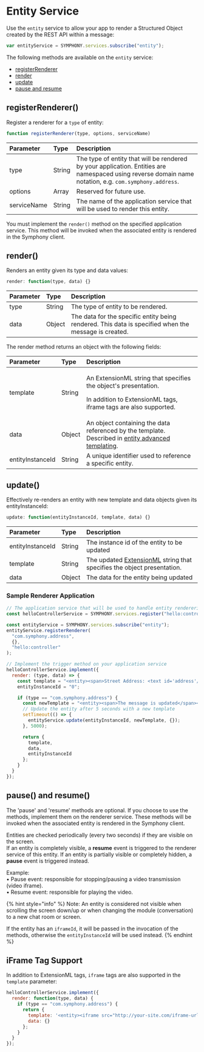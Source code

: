 # Entity Service

Use the `entity` service to allow your app to render a Structured Object created by the REST API within a message:

```javascript
var entityService = SYMPHONY.services.subscribe("entity");
```

The following methods are available on the `entity` service:

* [registerRenderer](./#registerrenderer)
* [render](./#render)
* [update](./#update)
* [pause and resume](./#pause-and-resume)

## registerRenderer\(\)

Register a renderer for a `type` of entity:

```javascript
function registerRenderer(type, options, serviceName)
```

| Parameter | Type | Description |
| :--- | :--- | :--- |
| type | String | The type of entity that will be rendered by your application. Entities are namespaced using reverse domain name notation, e.g. `com.symphony.address`. |
| options | Array | Reserved for future use. |
| serviceName | String | The name of the application service that will be used to render this entity. |

You must implement the `render()` method on the specified application service. This method will be invoked when the associated entity is rendered in the Symphony client.

## render\(\)

Renders an entity given its type and data values:

```javascript
render: function(type, data) {}
```

| Parameter | Type | Description |
| :--- | :--- | :--- |
| type | String | The type of entity to be rendered. |
| data | Object | The data for the specific entity being rendered. This data is specified when the message is created. |

The render method returns an object with the following fields:

<table>
  <thead>
    <tr>
      <th style="text-align:left">Parameter</th>
      <th style="text-align:left">Type</th>
      <th style="text-align:left">Description</th>
    </tr>
  </thead>
  <tbody>
    <tr>
      <td style="text-align:left">template</td>
      <td style="text-align:left">String</td>
      <td style="text-align:left">
        <p>An ExtensionML string that specifies the object&apos;s presentation.</p>
        <p>In addition to ExtensionML tags, iframe tags are also supported.</p>
      </td>
    </tr>
    <tr>
      <td style="text-align:left">data</td>
      <td style="text-align:left">Object</td>
      <td style="text-align:left">An object containing the data referenced by the template. Described in
        <a
        href="https://developers.symphony.com/extension/docs/entity-advanced-templating">entity advanced templating</a>.</td>
    </tr>
    <tr>
      <td style="text-align:left">entityInstanceId</td>
      <td style="text-align:left">String</td>
      <td style="text-align:left">A unique identifier used to reference a specific entity.</td>
    </tr>
  </tbody>
</table>

## update\(\)

Effectively re-renders an entity with new template and data objects given its entityInstanceId:

```javascript
update: function(entityInstanceId, template, data) {}
```

| Parameter | Type | Description |
| :--- | :--- | :--- |
| entityInstanceId | String | The instance id of the entity to be updated |
| template | String | The updated [ExtensionML](https://symphony-developers.symphony.com/docs/extensionml) string that specifies the object presentation. |
| data | Object | The data for the entity being updated |

### Sample Renderer Application

```javascript
// The application service that will be used to handle entity renderering
const helloControllerService = SYMPHONY.services.register("hello:controller");

const entityService = SYMPHONY.services.subscribe("entity");
entityService.registerRenderer(
  "com.symphony.address",
  {},
  "hello:controller"
);

// Implement the trigger method on your application service
helloControllerService.implement({
  render: (type, data) => {
    const template = "<entity><span>Street Address: <text id='address'/></span><br/><span>City: Palo Alto</span><br/><span>State: California</span><br/><span>Zip Code: 94304</span></entity>"
    entityInstanceId = "0";

    if (type == "com.symphony.address") {
      const newTemplate = "<entity><span>The message is updated</span></entity>";
      // Update the entity after 5 seconds with a new template
      setTimeout(() => {
        entityService.update(entityInstanceId, newTemplate, {});
      }, 5000);

      return {
        template,
        data,
        entityInstanceId
      };
    }
  }
});
```

## pause\(\) and resume\(\)

The 'pause' and 'resume' methods are optional. If you choose to use the methods, implement them on the renderer service. These methods will be invoked when the associated entity is rendered in the Symphony client.

Entities are checked periodically \(every two seconds\) if they are visible on the screen.  
If an entity is completely visible, a **resume** event is triggered to the renderer service of this entity. If an entity is partially visible or completely hidden, a **pause** event is triggered instead.

Example:  
• Pause event: responsible for stopping/pausing a video transmission \(video iframe\).  
• Resume event: responsible for playing the video.

{% hint style="info" %}
Note: An entity is considered not visible when scrolling the screen down/up or when changing the module \(conversation\) to a new chat room or screen.

If the entity has an `iframeId`, it will be passed in the invocation of the methods, otherwise the `entityInstanceId` will be used instead.
{% endhint %}

## iFrame Tag Support

In addition to ExtensionML tags, `iframe` tags are also supported in the `template` parameter:

```javascript
helloControllerService.implement({
  render: function(type, data) {
    if (type == "com.symphony.address") {
      return {
        template: '<entity><iframe src="http://your-site.com/iframe-url.html" /></entity>',
        data: {}
      };
    }
  }
});
```

